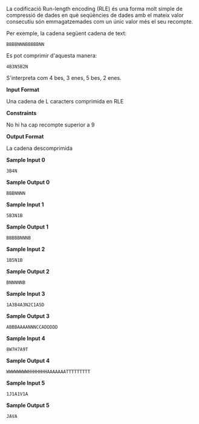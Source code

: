 La codificació Run-length encoding (RLE) és una forma molt simple de
compressió de dades en què seqüències de dades amb el mateix valor
consecutiu són emmagatzemades com un únic valor més el seu recompte.

Per exemple, la cadena següent cadena de text:

    BBBBNNNBBBBBNN

Es pot comprimir d'aquesta manera:

    4B3N5B2N

S'interpreta com 4 bes, 3 enes, 5 bes, 2 enes.

**Input Format**

Una cadena de L caracters comprimida en RLE

**Constraints**

No hi ha cap recompte superior a 9

**Output Format**

La cadena descomprimida

**Sample Input 0**

    3B4N

**Sample Output 0**

    BBBNNNN

**Sample Input 1**

    5B3N1B

**Sample Output 1**

    BBBBBNNNB

**Sample Input 2**

    1B5N1B

**Sample Output 2**

    BNNNNNB

**Sample Input 3**

    1A3B4A3N2C1A5D

**Sample Output 3**

    ABBBAAAANNNCCADDDDD

**Sample Input 4**

    8W7H7A9T

**Sample Output 4**

    WWWWWWWWHHHHHHHAAAAAAATTTTTTTTT

**Sample Input 5**

    1J1A1V1A

**Sample Output 5**

    JAVA
